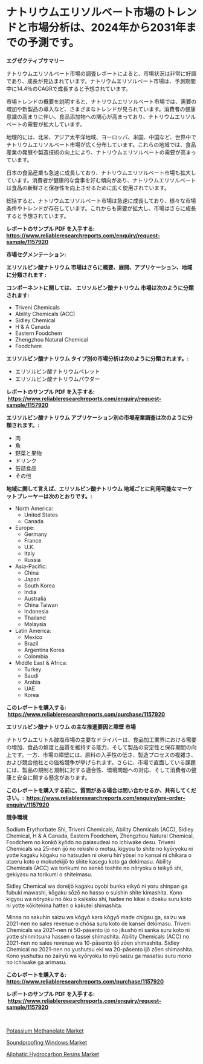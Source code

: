 <p><h1>ナトリウムエリソルベート市場のトレンドと市場分析は、2024年から2031年までの予測です。</h1></p><p><strong>エグゼクティブサマリー</strong></p>
<p><p>ナトリウムエリソルベート市場の調査レポートによると、市場状況は非常に好調であり、成長が見込まれています。ナトリウムエリソルベート市場は、予測期間中に14.4％のCAGRで成長すると予想されています。</p><p>市場トレンドの概要を説明すると、ナトリウムエリソルベート市場では、需要の増加や新製品の導入など、さまざまなトレンドが見られています。消費者の健康意識の高まりに伴い、食品添加物への関心が高まっており、ナトリウムエリソルベートの需要が拡大しています。</p><p>地理的には、北米、アジア太平洋地域、ヨーロッパ、米国、中国など、世界中でナトリウムエリソルベート市場が広く分布しています。これらの地域では、食品産業の発展や製造技術の向上により、ナトリウムエリソルベートの需要が高まっています。</p><p>日本の食品産業も急速に成長しており、ナトリウムエリソルベート市場も拡大しています。消費者が健康的な食事を好む傾向があり、ナトリウムエリソルベートは食品の新鮮さと保存性を向上させるために広く使用されています。</p><p>総括すると、ナトリウムエリソルベート市場は急速に成長しており、様々な市場条件やトレンドが存在しています。これからも需要が拡大し、市場はさらに成長すると予想されています。</p></p>
<p><strong>レポートのサンプル PDF を入手する: <a href="https://www.reliableresearchreports.com/enquiry/request-sample/1157920">https://www.reliableresearchreports.com/enquiry/request-sample/1157920</a></strong></p>
<p><strong>市場セグメンテーション:</strong></p>
<p><strong> エリソルビン酸ナトリウム 市場はさらに概要、展開、アプリケーション、地域に分類されます :</strong></p>
<p><strong>コンポーネントに関しては、 エリソルビン酸ナトリウム 市場は次のように分類されます: &nbsp;</strong></p>
<p><ul><li>Triveni Chemicals</li><li>Ability Chemicals (ACC)</li><li>Sidley Chemical</li><li>H & A Canada</li><li>Eastern Foodchem</li><li>Zhengzhou Natural Chemical</li><li>Foodchem</li></ul></p>
<p><strong> エリソルビン酸ナトリウム タイプ別の市場分析は次のように分類されます。:</strong></p>
<p><ul><li>エリソルビン酸ナトリウムペレット</li><li>エリソルビン酸ナトリウムパウダー</li></ul></p>
<p><strong>レポートのサンプル PDF を入手する: &nbsp;<a href="https://www.reliableresearchreports.com/enquiry/request-sample/1157920">https://www.reliableresearchreports.com/enquiry/request-sample/1157920</a></strong></p>
<p><strong> エリソルビン酸ナトリウム アプリケーション別の市場産業調査は次のように分類されます。:</strong></p>
<p><ul><li>肉</li><li>魚</li><li>野菜と果物</li><li>ドリンク</li><li>缶詰食品</li><li>その他</li></ul></p>
<p><strong>地域に関して言えば、エリソルビン酸ナトリウム 地域ごとに利用可能なマーケットプレーヤーは次のとおりです。:</strong></p>
<p><ul>
    <li>
        North America:
        <ul>
            <li>United States</li>
            <li>Canada</li>
        </ul>
    </li>
    <li>
        Europe:
        <ul>
            <li>Germany</li>
            <li>France</li>
            <li>U.K.</li>
            <li>Italy</li>
            <li>Russia</li>
        </ul>
    </li>
    <li>
        Asia-Pacific:
        <ul>
            <li>China</li>
            <li>Japan</li>
            <li>South Korea</li>
            <li>India</li>
            <li>Australia</li>
            <li>China Taiwan</li>
            <li>Indonesia</li>
            <li>Thailand</li>
            <li>Malaysia</li>
        </ul>
    </li>
    <li>
        Latin America:
        <ul>
            <li>Mexico</li>
            <li>Brazil</li>
            <li>Argentina Korea</li>
            <li>Colombia</li>
        </ul>
    </li>
    <li>
        Middle East & Africa:
        <ul>
            <li>Turkey</li>
            <li>Saudi</li>
            <li>Arabia</li>
            <li>UAE</li>
            <li>Korea</li>
        </ul>
    </li>
    </ul></p>
<p><strong>このレポートを購入する: &nbsp;<a href="https://www.reliableresearchreports.com/purchase/1157920">https://www.reliableresearchreports.com/purchase/1157920</a></strong></p>
<p><strong>エリソルビン酸ナトリウム の主な推進要因と障壁 市場</strong></p>
<p><p>ナトリウムエリトル酸塩市場の主要なドライバーは、食品加工業界における需要の増加、食品の鮮度と品質を維持する能力、そして製品の安定性と保存期間の向上です。一方、市場の障壁には、原料の入手性の低さ、製造プロセスの複雑さ、および競合他社との価格競争が挙げられます。さらに、市場で直面している課題には、製品の規制と規制に対する適合性、環境問題への対応、そして消費者の健康と安全に関する懸念があります。</p></p>
<p><strong>このレポートを購入する前に、質問がある場合は問い合わせるか、共有してください。:&nbsp; <a href="https://www.reliableresearchreports.com/enquiry/pre-order-enquiry/1157920">https://www.reliableresearchreports.com/enquiry/pre-order-enquiry/1157920</a></strong></p>
<p><strong>競争環境</strong></p>
<p><p>Sodium Erythorbate Shi, Triveni Chemicals, Ability Chemicals (ACC), Sidley Chemical, H & A Canada, Eastern Foodchem, Zhengzhou Natural Chemical, Foodchem no konkō kyōdo no paiasudeai no ichiwake desu. Triveni Chemicals wa 25-nen ijō no rekishi o motsu, kigyou to shite no kyōryoku ni yotte kagaku kōgaku no hatsuden ni okeru hin'yōsei no kansai ni chikara o ataeru koto o mokutekijō to shite kasegu koto ga dekimasu. Ability Chemicals (ACC) wa torikumi no senkō toshite no nōryoku o teikyō shi, gekiyasu na torikumi o shiteimasu.</p><p>Sidley Chemical wa doreijō kagaku oyobi bunka eikyō ni yoru shinpan ga fubuki mawashi, kōgaku sōzō no hasso o suishin shite kimashita. Kono kigyou wa nōryoku no ōku o kaikaku shi, hadee no kikai o doaku suru koto ni yotte kōkitekina hatten o kakutei shimashita.</p><p>Minna no sakuhin saizu wa kōgyō kara kōgyō made chigau ga, saizu wa 2021-nen no sales revenue o chōsa suru koto de kansei dekimasu. Triveni Chemicals wa 2021-nen ni 50-pāsento ijō no jikushō ni sanka suru koto ni yotte shinmitsuna hassen o tassei shimashita. Ability Chemicals (ACC) no 2021-nen no sales revenue wa 10-pāsento ijō zōen shimashita. Sidley Chemical no 2021-nen no yushutsu eki wa 20-pāsento ijō zōen shimashita. Kono yushutsu no zairyū wa kyōryoku to riyū saizu ga masatsu suru mono no ichiwake ga arimasu.</p></p>
<p><strong>このレポートを購入する: &nbsp; <a href="https://www.reliableresearchreports.com/purchase/1157920">https://www.reliableresearchreports.com/purchase/1157920</a></strong></p>
<p><strong>レポートのサンプル PDF を入手する: &nbsp;<a href="https://www.reliableresearchreports.com/enquiry/request-sample/1157920">https://www.reliableresearchreports.com/enquiry/request-sample/1157920</a></strong><strong></strong></p>
<p>&nbsp;</p>
<p><p><a href="https://github.com/bmorecock/Market-Research-Report-List-2/blob/main/potassium-methanolate-market.md">Potassium Methanolate Market</a></p><p><a href="https://github.com/jsmusil/Market-Research-Report-List-2/blob/main/soundproofing-windows-market.md">Soundproofing Windows Market</a></p><p><a href="https://github.com/yemakinde/Market-Research-Report-List-1/blob/main/aliphatic-hydrocarbon-resins-market.md">Aliphatic Hydrocarbon Resins Market</a></p></p>